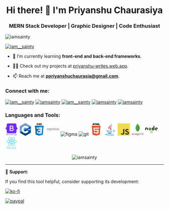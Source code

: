 <h1 align="center">Hi there! 👋 I'm Priyanshu Chaurasiya</h1>
<h3 align="center">MERN Stack Developer | Graphic Designer | Code Enthusiast</h3>

<p align="left"> <img src="https://komarev.com/ghpvc/?username=iamsainty&label=Profile%20views&color=0e75b6&style=flat" alt="iamsainty" /> </p>

<p align="left"> <a href="https://twitter.com/iam__sainty" target="_blank"><img src="https://img.shields.io/twitter/follow/iam__sainty?logo=twitter&style=for-the-badge" alt="iam__sainty" /></a> </p>

- 🌱 I’m currently learning **front-end and back-end frameworks**.

- 👨‍💻 Check out my projects at [priyanshu-writes.web.app](https://priyanshu-writes.web.app).

- 📫 Reach me at **ppriyanshuchaurasia@gmail.com**.

<h3 align="left">Connect with me:</h3>
<p align="left">
  <a href="https://twitter.com/iam__sainty" target="_blank"><img src="https://raw.githubusercontent.com/rahuldkjain/github-profile-readme-generator/master/src/images/icons/Social/twitter.svg" alt="iam__sainty" height="30" width="40" /></a>
  <a href="https://www.linkedin.com/in/iamsainty/" target="_blank"><img src="https://raw.githubusercontent.com/rahuldkjain/github-profile-readme-generator/master/src/images/icons/Social/linked-in-alt.svg" alt="iamsainty" height="30" width="40" /></a>
  <a href="https://www.instagram.com/iam__sainty" target="_blank"><img src="https://raw.githubusercontent.com/rahuldkjain/github-profile-readme-generator/master/src/images/icons/Social/instagram.svg" alt="iam__sainty" height="30" width="40" /></a>
  <a href="https://medium.com/@iamsainty" target="_blank"><img src="https://raw.githubusercontent.com/rahuldkjain/github-profile-readme-generator/master/src/images/icons/Social/medium.svg" alt="iamsainty" height="30" width="40" /></a>
  <a href="https://leetcode.com/iamsainty/" target="_blank"><img src="https://raw.githubusercontent.com/rahuldkjain/github-profile-readme-generator/master/src/images/icons/Social/leet-code.svg" alt="iamsainty" height="30" width="40" /></a>
</p>

<h3 align="left">Languages and Tools:</h3>
<p align="left">
  <img src="https://raw.githubusercontent.com/devicons/devicon/master/icons/bootstrap/bootstrap-plain-wordmark.svg" alt="bootstrap" width="40" height="40"/>
  <img src="https://raw.githubusercontent.com/devicons/devicon/master/icons/cplusplus/cplusplus-original.svg" alt="cplusplus" width="40" height="40"/>
  <img src="https://raw.githubusercontent.com/devicons/devicon/master/icons/css3/css3-original-wordmark.svg" alt="css3" width="40" height="40"/>
  <img src="https://raw.githubusercontent.com/devicons/devicon/master/icons/express/express-original-wordmark.svg" alt="express" width="40" height="40"/>
  <img src="https://www.vectorlogo.zone/logos/figma/figma-icon.svg" alt="figma" width="40" height="40"/>
  <img src="https://www.vectorlogo.zone/logos/git-scm/git-scm-icon.svg" alt="git" width="40" height="40"/>
  <img src="https://raw.githubusercontent.com/devicons/devicon/master/icons/html5/html5-original-wordmark.svg" alt="html5" width="40" height="40"/>
  <img src="https://raw.githubusercontent.com/devicons/devicon/master/icons/java/java-original.svg" alt="java" width="40" height="40"/>
  <img src="https://raw.githubusercontent.com/devicons/devicon/master/icons/javascript/javascript-original.svg" alt="javascript" width="40" height="40"/>
  <img src="https://raw.githubusercontent.com/devicons/devicon/master/icons/mongodb/mongodb-original-wordmark.svg" alt="mongodb" width="40" height="40"/>
  <img src="https://raw.githubusercontent.com/devicons/devicon/master/icons/nodejs/nodejs-original-wordmark.svg" alt="nodejs" width="40" height="40"/>
  <img src="https://raw.githubusercontent.com/devicons/devicon/master/icons/react/react-original-wordmark.svg" alt="react" width="40" height="40"/>
</p>

<p align="center"><img src="https://github-readme-stats.vercel.app/api?username=iamsainty&show_icons=true&locale=en" alt="iamsainty" /></p>

---

🙏 **Support:**

If you find this tool helpful, consider supporting its development:

[![ko-fi](https://ko-fi.com/img/githubbutton_sm.svg)](https://ko-fi.com/rahuldkjain)

[![paypal](https://www.paypalobjects.com/en_US/i/btn/btn_donateCC_LG.gif)](https://www.paypal.com/donate/?hosted_button_id=8UVTKQ2A8ZYJA)
